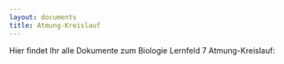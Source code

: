 ```yaml
---
layout: documents
title: Atmung-Kreislauf
---
```

Hier findet Ihr alle Dokumente zum Biologie Lernfeld 7 Atmung-Kreislauf:

